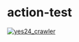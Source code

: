 # action-test
[![yes24_crawler](https://github.com/nueks/action-test/actions/workflows/yes24_crawler.yml/badge.svg)](https://github.com/nueks/action-test/actions/workflows/yes24_crawler.yml)
